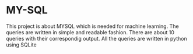 # MY-SQL
This project  is about MYSQL which is needed for machine learning. The queries are written in simple and readable fashion.
There are about 10 queries with their correspondig output.
All the queries are written in python using SQLite
